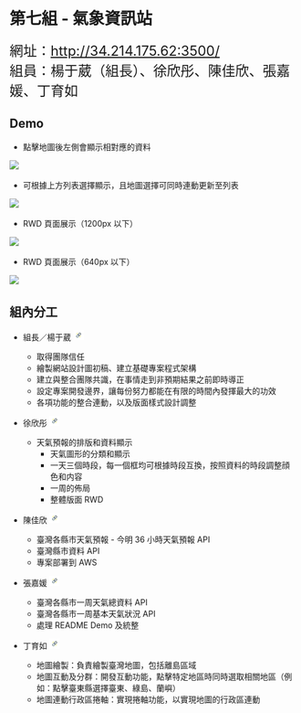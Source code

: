 # 第七組 - 氣象資訊站

<font size="5">網址：http://34.214.175.62:3500/</font><br/>
<font size="5">組員：楊于葳（組長）、徐欣彤、陳佳欣、張嘉媛、丁育如</font>

## Demo

- 點擊地圖後左側會顯示相對應的資料

<img src="static/images/readme/taiwan.gif" width="800px" />

- 可根據上方列表選擇顯示，且地圖選擇可同時連動更新至列表

<img src="static/images/readme/location-list.gif" width="800px" />

- RWD 頁面展示（1200px 以下）

<img src="static/images/readme/rwd-1200.gif" width="400px" />

- RWD 頁面展示（640px 以下）

<img src="static/images/readme/rwd-640.gif" width="400px" />

## 組內分工
- 組長／楊于葳 [<img src="static/images/readme/link.png" style="line-height:18px" height="18px"/>](https://github.com/ywyang236)
    - 取得團隊信任
    - 繪製網站設計圖初稿、建立基礎專案程式架構
    - 建立與整合團隊共識，在事情走到非預期結果之前即時導正
    - 設定專案開發邊界，讓每份努力都能在有限的時間內發揮最大的功效
    - 各項功能的整合連動，以及版面樣式設計調整

- 徐欣彤 [<img src="static/images/readme/link.png" style="line-height:18px" height="18px"/>](https://github.com/Angel-Tsui)
    - 天氣預報的排版和資料顯示
        - 天氣圖形的分類和顯示
        - 一天三個時段，每一個框均可根據時段互換，按照資料的時段調整顔色和内容
        - 一周的佈局
        - 整體版面 RWD

- 陳佳欣 [<img src="static/images/readme/link.png" style="line-height:18px" height="18px"/>](https://github.com/stella0320)
    - 臺灣各縣市天氣預報 - 今明 36 小時天氣預報 API
    - 臺灣縣市資料 API
    - 專案部署到 AWS

- 張嘉媛 [<img src="static/images/readme/link.png" style="line-height:18px" height="18px"/>](https://github.com/Aliceeeee2023)
    - 臺灣各縣市一周天氣總資料 API
    - 臺灣各縣市一周基本天氣狀況 API
    - 處理 README Demo 及統整

- 丁育如 [<img src="static/images/readme/link.png" style="line-height:18px" height="18px"/>](https://github.com/aiwlulu)
    - 地圖繪製：負責繪製臺灣地圖，包括離島區域
    - 地圖互動及分群：開發互動功能，點擊特定地區時同時選取相關地區（例如：點擊臺東縣選擇臺東、綠島、蘭嶼）
    - 地圖連動行政區捲軸：實現捲軸功能，以實現地圖的行政區連動